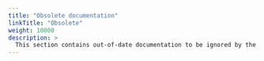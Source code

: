```yaml
---
title: "Obsolete documentation"
linkTitle: "Obsolete"
weight: 10000
description: >
  This section contains out-of-date documentation to be ignored by the general public
---
```

